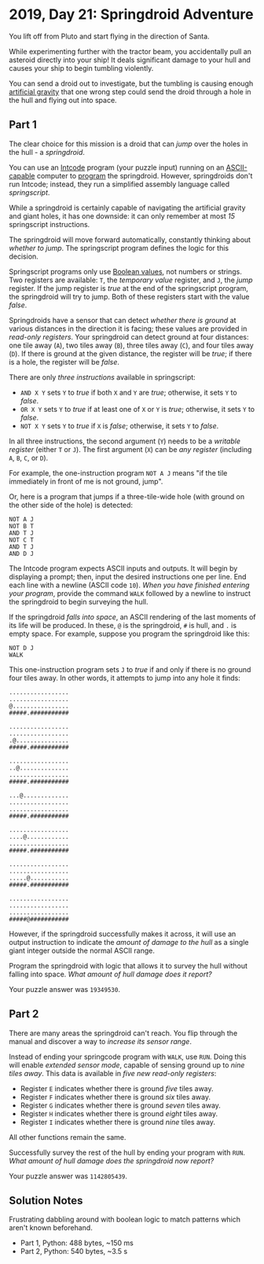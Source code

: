 # 2019, Day 21: Springdroid Adventure

You lift off from Pluto and start flying in the direction of Santa.

While experimenting further with the tractor beam, you accidentally pull an asteroid directly into your ship! It deals significant damage to your hull and causes your ship to begin tumbling violently.

You can send a droid out to investigate, but the tumbling is causing enough [artificial gravity](https://en.wikipedia.org/wiki/Artificial_gravity) that one wrong step could send the droid through a hole in the hull and flying out into space.

## Part 1

The clear choice for this mission is a droid that can _jump_ over the holes in the hull - a _springdroid_.

You can use an [Intcode](../09) program (your puzzle input) running on an [ASCII-capable](../17) computer to [program](https://en.wikipedia.org/wiki/Programmable_read-only_memory) the springdroid. However, springdroids don't run Intcode; instead, they run a simplified assembly language called _springscript_.

While a springdroid is certainly capable of navigating the artificial gravity and giant holes, it has one downside: it can only remember at most _15_ springscript instructions.

The springdroid will move forward automatically, constantly thinking about _whether to jump_. The springscript program defines the logic for this decision.

Springscript programs only use [Boolean values](https://en.wikipedia.org/wiki/Boolean_data_type), not numbers or strings. Two registers are available: `T`, the _temporary value_ register, and `J`, the _jump_ register. If the jump register is _true_ at the end of the springscript program, the springdroid will try to jump. Both of these registers start with the value _false_.

Springdroids have a sensor that can detect _whether there is ground_ at various distances in the direction it is facing; these values are provided in _read-only registers_. Your springdroid can detect ground at four distances: one tile away (`A`), two tiles away (`B`), three tiles away (`C`), and four tiles away (`D`). If there is ground at the given distance, the register will be _true_; if there is a hole, the register will be _false_.

There are only _three instructions_ available in springscript:

*   `AND X Y` sets `Y` to _true_ if both `X` and `Y` are _true_; otherwise, it sets `Y` to _false_.
*   `OR X Y` sets `Y` to _true_ if at least one of `X` or `Y` is _true_; otherwise, it sets `Y` to _false_.
*   `NOT X Y` sets `Y` to _true_ if `X` is _false_; otherwise, it sets `Y` to _false_.

In all three instructions, the second argument (`Y`) needs to be a _writable register_ (either `T` or `J`). The first argument (`X`) can be _any register_ (including `A`, `B`, `C`, or `D`).

For example, the one-instruction program `NOT A J` means "if the tile immediately in front of me is not ground, jump".

Or, here is a program that jumps if a three-tile-wide hole (with ground on the other side of the hole) is detected:

    NOT A J
    NOT B T
    AND T J
    NOT C T
    AND T J
    AND D J
    

The Intcode program expects ASCII inputs and outputs. It will begin by displaying a prompt; then, input the desired instructions one per line. End each line with a newline (ASCII code `10`). _When you have finished entering your program_, provide the command `WALK` followed by a newline to instruct the springdroid to begin surveying the hull.

If the springdroid _falls into space_, an ASCII rendering of the last moments of its life will be produced. In these, `@` is the springdroid, `#` is hull, and `.` is empty space. For example, suppose you program the springdroid like this:

    NOT D J
    WALK
    

This one-instruction program sets `J` to _true_ if and only if there is no ground four tiles away. In other words, it attempts to jump into any hole it finds:

    .................
    .................
    @................
    #####.###########
    
    .................
    .................
    .@...............
    #####.###########
    
    .................
    ..@..............
    .................
    #####.###########
    
    ...@.............
    .................
    .................
    #####.###########
    
    .................
    ....@............
    .................
    #####.###########
    
    .................
    .................
    .....@...........
    #####.###########
    
    .................
    .................
    .................
    #####@###########
    

However, if the springdroid successfully makes it across, it will use an output instruction to indicate the _amount of damage to the hull_ as a single giant integer outside the normal ASCII range.

Program the springdroid with logic that allows it to survey the hull without falling into space. _What amount of hull damage does it report?_

Your puzzle answer was `19349530`.

## Part 2

There are many areas the springdroid can't reach. You flip through the manual and discover a way to _increase its sensor range_.

Instead of ending your springcode program with `WALK`, use `RUN`. Doing this will enable _extended sensor mode_, capable of sensing ground up to _nine tiles away_. This data is available in _five new read-only registers_:

*   Register `E` indicates whether there is ground _five_ tiles away.
*   Register `F` indicates whether there is ground _six_ tiles away.
*   Register `G` indicates whether there is ground _seven_ tiles away.
*   Register `H` indicates whether there is ground _eight_ tiles away.
*   Register `I` indicates whether there is ground _nine_ tiles away.

All other functions remain the same.

Successfully survey the rest of the hull by ending your program with `RUN`. _What amount of hull damage does the springdroid now report?_

Your puzzle answer was `1142805439`.


## Solution Notes

Frustrating dabbling around with boolean logic to match patterns which aren't known beforehand.

* Part 1, Python: 488 bytes, ~150 ms
* Part 2, Python: 540 bytes, ~3.5 s
